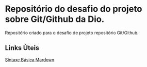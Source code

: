 # Repositório do desafio do projeto sobre Git/Github da Dio.
Repositório criado para o desafio de projeto repositório Git/Github.

## Links Úteis
[Sintaxe Básica Mardown](https://www.markdownguide.org/)
